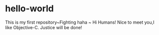 # hello-world
This is my first repository~Fighting
haha ~
Hi Humans!
    Nice to meet you,I like Objective-C.
Justice will be done!
